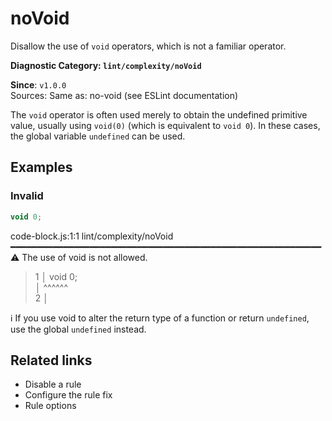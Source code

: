 # noVoid

Disallow the use of `void` operators, which is not a familiar operator.

**Diagnostic Category: `lint/complexity/noVoid`**

**Since**: `v1.0.0`  
Sources: Same as: no-void (see ESLint documentation)

The `void` operator is often used merely to obtain the undefined primitive value, usually using `void(0)` (which is equivalent to `void 0`). In these cases, the global variable `undefined` can be used.

## Examples

### Invalid

```js
void 0;
```

code-block.js:1:1 lint/complexity/noVoid ━━━━━━━━━━━━━━━━━━━━━━━━━━━━━━━━━━━━━━━━━━━━━━━━━━━━━━━━━━━  
⚠ The use of void is not allowed.  
> 1 │ void 0;  
>   │ ^^^^^^  
> 2 │  

ℹ If you use void to alter the return type of a function or return `undefined`, use the global `undefined` instead.

## Related links

- Disable a rule
- Configure the rule fix
- Rule options
